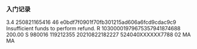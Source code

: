 ### 入门记录

<?xml version="1.0" encoding="utf-8"?>

<PaymentProcessResponse>
  <version>3.4</version>
  <timeStamp>250821165416</timeStamp>
  <respCode>46</respCode>
  <hashValue>e0bdf7f0901f70fb301215ad606a6fcd9cdac9c9</hashValue>
  <respDesc>Insufficient funds to perform refund.</respDesc>
  <processType>R</processType>
  <invoiceNo>10300001979675357941874688</invoiceNo>
  <amount>200.00</amount>
  <status>S</status>
  <approvalCode>980016</approvalCode>
  <referenceNo>119212355</referenceNo>
  <transactionDateTime>20210822182227</transactionDateTime>
  <maskedPan>524040XXXXXX7788</maskedPan>
  <eci>02</eci>
  <paymentScheme>MA</paymentScheme>
  <processBy>MA</processBy>
  <userDefined1/>
  <userDefined2/>
  <userDefined3/>
  <userDefined4/>
  <userDefined5/>
</PaymentProcessResponse>
